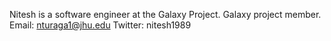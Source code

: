 Nitesh is a software engineer at the Galaxy Project. Galaxy project member. Email: nturaga1@jhu.edu Twitter: nitesh1989
